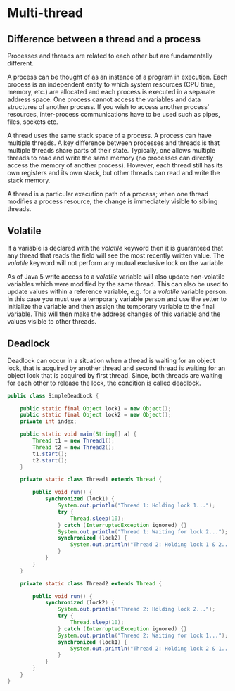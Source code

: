 # Multi-thread

## Difference between a thread and a process

Processes and threads are related to each other but are fundamentally different.

A process can be thought of as an instance of a program in execution. Each process is an independent entity to which system resources \(CPU time, memory, etc.\) are allocated and each process is executed in a separate address space. One process cannot access the variables and data structures of another process. If you wish to access another process’ resources, inter-process communications have to be used such as pipes, files, sockets etc.

A thread uses the same stack space of a process. A process can have multiple threads. A key difference between processes and threads is that multiple threads share parts of their state. Typically, one allows multiple threads to read and write the same memory \(no processes can directly access the memory of another process\). However, each thread still has its own registers and its own stack, but other threads can read and write the stack memory.

A thread is a particular execution path of a process; when one thread modifies a process resource, the change is immediately visible to sibling threads.

## Volatile 

If a variable is declared with the _volatile_ keyword then it is guaranteed that any thread that reads the field will see the most recently written value. The _volatile_ keyword will not perform any mutual exclusive lock on the variable.

As of Java 5 write access to a _volatile_ variable will also update non-volatile variables which were modified by the same thread. This can also be used to update values within a reference variable, e.g. for a _volatile_ variable person. In this case you must use a temporary variable person and use the setter to initialize the variable and then assign the temporary variable to the final variable. This will then make the address changes of this variable and the values visible to other threads.

## Deadlock

Deadlock can occur in a situation when a thread is waiting for an object lock, that is acquired by another thread and second thread is waiting for an object lock that is acquired by first thread. Since, both threads are waiting for each other to release the lock, the condition is called deadlock.

```java
public class SimpleDeadLock {

    public static final Object lock1 = new Object();
    public static final Object lock2 = new Object();
    private int index;

    public static void main(String[] a) {
        Thread t1 = new Thread1();
        Thread t2 = new Thread2();
        t1.start();
        t2.start();
    }

    private static class Thread1 extends Thread {

        public void run() {
            synchronized (lock1) {
                System.out.println("Thread 1: Holding lock 1...");
                try {
                    Thread.sleep(10);
                } catch (InterruptedException ignored) {}
                System.out.println("Thread 1: Waiting for lock 2...");
                synchronized (lock2) {
                    System.out.println("Thread 2: Holding lock 1 & 2...");
                }
            }
        }
    }

    private static class Thread2 extends Thread {

        public void run() {
            synchronized (lock2) {
                System.out.println("Thread 2: Holding lock 2...");
                try {
                    Thread.sleep(10);
                } catch (InterruptedException ignored) {}
                System.out.println("Thread 2: Waiting for lock 1...");
                synchronized (lock1) {
                    System.out.println("Thread 2: Holding lock 2 & 1...");
                }
            }
        }
    }
}
```


